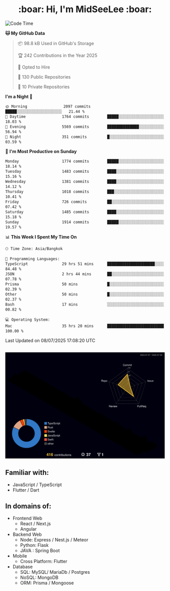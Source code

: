 <h1 align="center"> :boar: Hi, I'm MidSeeLee :boar:</h1>
 
<!--START_SECTION:waka-->
![Code Time](http://img.shields.io/badge/Code%20Time-3%2C191%20hrs%2054%20mins-blue)

**🐱 My GitHub Data** 

> 📦 98.8 kB Used in GitHub's Storage 
 > 
> 🏆 242 Contributions in the Year 2025
 > 
> 💼 Opted to Hire
 > 
> 📜 130 Public Repositories 
 > 
> 🔑 10 Private Repositories 
 > 
**I'm a Night 🦉** 

```text
🌞 Morning                2097 commits        █████░░░░░░░░░░░░░░░░░░░░   21.44 % 
🌆 Daytime                1764 commits        █████░░░░░░░░░░░░░░░░░░░░   18.03 % 
🌃 Evening                5569 commits        ██████████████░░░░░░░░░░░   56.94 % 
🌙 Night                  351 commits         █░░░░░░░░░░░░░░░░░░░░░░░░   03.59 % 
```
📅 **I'm Most Productive on Sunday** 

```text
Monday                   1774 commits        █████░░░░░░░░░░░░░░░░░░░░   18.14 % 
Tuesday                  1483 commits        ████░░░░░░░░░░░░░░░░░░░░░   15.16 % 
Wednesday                1381 commits        ████░░░░░░░░░░░░░░░░░░░░░   14.12 % 
Thursday                 1018 commits        ███░░░░░░░░░░░░░░░░░░░░░░   10.41 % 
Friday                   726 commits         ██░░░░░░░░░░░░░░░░░░░░░░░   07.42 % 
Saturday                 1485 commits        ████░░░░░░░░░░░░░░░░░░░░░   15.18 % 
Sunday                   1914 commits        █████░░░░░░░░░░░░░░░░░░░░   19.57 % 
```


📊 **This Week I Spent My Time On** 

```text
🕑︎ Time Zone: Asia/Bangkok

💬 Programming Languages: 
TypeScript               29 hrs 51 mins      █████████████████████░░░░   84.48 % 
JSON                     2 hrs 44 mins       ██░░░░░░░░░░░░░░░░░░░░░░░   07.78 % 
Prisma                   50 mins             █░░░░░░░░░░░░░░░░░░░░░░░░   02.39 % 
Other                    50 mins             █░░░░░░░░░░░░░░░░░░░░░░░░   02.37 % 
Bash                     17 mins             ░░░░░░░░░░░░░░░░░░░░░░░░░   00.82 % 

💻 Operating System: 
Mac                      35 hrs 20 mins      █████████████████████████   100.00 % 
```


 Last Updated on 08/07/2025 17:08:20 UTC
<!--END_SECTION:waka-->

##

![](./profile-3d-contrib/profile-night-rainbow.svg)

## Familiar with:
- JavaScript / TypeScript
- Flutter / Dart

## In domains of:
- Frontend Web
  - React / Next.js
  - Angular
- Backend Web
  - Node: Express / Nest.js / Meteor
  - Python: Flask
  - JAVA : Spring Boot
- Mobile
  - Cross Platform: Flutter
- Database
  - SQL: MySQL/ MariaDb / Postgres
  - NoSQL: MongoDB
  - ORM: Prisma / Mongoose
